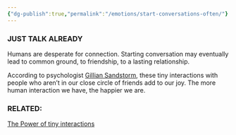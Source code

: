 ```yaml
---
{"dg-publish":true,"permalink":"/emotions/start-conversations-often/"}
---
```


### JUST TALK ALREADY 

Humans are desperate for connection. Starting conversation may eventually lead to common ground, to friendship, to a lasting relationship.

According to psychologist [Gillian Sandstorm](https://gilliansandstrom.com/), these tiny interactions with people who aren’t in our close circle of friends add to our joy. The more human interaction we have, the happier we are.

### RELATED:

[The Power of tiny interactions](https://podcasts.apple.com/ke/podcast/hidden-brain/id1028908750?i=1000585403610)
